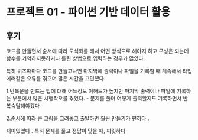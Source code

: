 # 프로젝트 01 - 파이썬 기반 데이터 활용

## 후기

 코드를 만들면서
 순서에 따라 도식화를 해서 어떤 방식으로 해야지 하고 구성은 되는데 함수를 기억하지못하거나 틀린 방법으로 입력하는 경우가 많았다.

 특히 퀴즈때마다 코드를 만들고나면 마지막에 출력이나 파일을 기록할 때 
 계속해서 타입에러같은 오류를 겪으며 많은 시간을 고민했다.



 1.반복문을 만드는 법에 대해 어느정도 이해도가 높지만 마지막 출력이나 파일에 기록하는 부분에서 많은 시행착오를 겪었다.
    - 문제를 풀며 어떻게 출력할지도 기록하면서 반복숙달해야겠다


 2.순서에 따라 큰 그림을 그려놓고 출발하면 훨씬 만들기가 편하다 .

 
재미있었다 . 특히 문제를 풀고 정답이 맞을 때, 짜릿하다